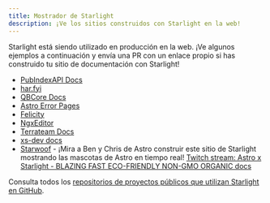 ```yaml
---
title: Mostrador de Starlight
description: ¡Ve los sitios construidos con Starlight en la web!
---
```

Starlight está siendo utilizado en producción en la web. ¡Ve algunos ejemplos a continuación y envía una PR con un enlace propio si has construido tu sitio de documentación con Starlight!

- [PubIndexAPI Docs](https://docs.pubindexapi.com/)
- [har.fyi](https://har.fyi/)
- [QBCore Docs](https://brycerussell.github.io/qbcore-docs/)
- [Astro Error Pages](https://astro-error-page-documentation.vercel.app/)
- [Felicity](https://felicity.pages.dev/)
- [NgxEditor](https://sibiraj-s.github.io/ngx-editor/)
- [Terrateam Docs](https://terrateam.io/docs)
- [xs-dev docs](https://xs-dev.js.org)
- [Starwoof](https://starwoof.vercel.app/) - ¡Mira a Ben y Chris de Astro construir este sitio de Starlight mostrando las mascotas de Astro en tiempo real! [Twitch stream: Astro x Starlight - BLAZING FAST ECO-FRIENDLY NON-GMO ORGANIC docs](https://www.twitch.tv/videos/1841159960)


Consulta todos los [repositorios de proyectos públicos que utilizan Starlight en GitHub](https://github.com/withastro/starlight/network/dependents).